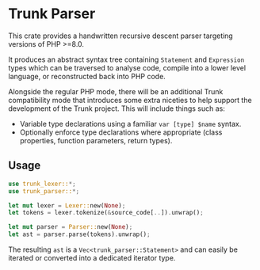 # Trunk Parser

This crate provides a handwritten recursive descent parser targeting versions of PHP >=8.0.

It produces an abstract syntax tree containing `Statement` and `Expression` types which can be traversed to analyse code, compile into a lower level language, or reconstructed back into PHP code.

Alongside the regular PHP mode, there will be an additional Trunk compatibility mode that introduces some extra niceties to help support the development of the Trunk project. This will include things such as:
* Variable type declarations using a familiar `var [type] $name` syntax.
* Optionally enforce type declarations where appropriate (class properties, function parameters, return types).

## Usage

```rust
use trunk_lexer::*;
use trunk_parser::*;

let mut lexer = Lexer::new(None);
let tokens = lexer.tokenize(&source_code[..]).unwrap();

let mut parser = Parser::new(None);
let ast = parser.parse(tokens).unwrap();
```

The resulting `ast` is a `Vec<trunk_parser::Statement>` and can easily be iterated or converted into a dedicated iterator type.
